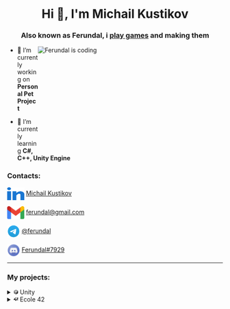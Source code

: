 <h1 align="center">Hi 👋, I'm Michail Kustikov</h1>
<h3 align="center">Also known as Ferundal, i <a href="https://www.youtube.com/c/Ferundal" target="blank">play games</a> and making them</h3>

<a href="https://youtu.be/qbWqXKN3m3c"><img src="images/hacker-meme.gif" img align="right" alt="Ferundal is coding" height="243" width="432"></a>

- 🔭 I’m currently working on **Personal Pet Project**

- 🌱 I’m currently learning **C#, C++, Unity Engine**

<h3 align="left">Contacts:</h3>
<p align="left">
<a href="https://www.linkedin.com/in/michail-kustikov"><img align="center" src="images/linked-in-alt.svg" alt="Ferundal" height="30" width="40" /></a> <a href="https://www.linkedin.com/in/michail-kustikov" target="blank">Michail Kustikov</a>
</p>
<p align="left">
<a href="https://ferundal@gmail.com" target="blank"><img align="center" src="images/Contacts/Gmail_Logo_512px.png" alt="Ferundal" height="30" width="40" /></a> <a href="https://ferundal@gmail.com" target="blank"> ferundal@gmail.com</a>
</p>
<p align="left">
<a href="https://t.me/ferundal" target="blank"><img align="center" src="images/Contacts/telegram-logo.png" alt="Ferundal" height="30" width="30" /></a> <a href="https://t.me/ferundal" target="blank">@ferundal</a>
</p>
<p align="left">
<a href="https://discordapp.com/users/Ferundal#7929" target="blank"><img align="center" src="images/Contacts/discord-logo.png" alt="Ferundal" height="30" width="30" /></a> <a href="https://discordapp.com/users/Ferundal#7929" target="blank">Ferundal#7929</a>
</p>

---
<h3 align="left">My projects:</h3>

<details>
<summary><a href="#"><img src="images/Unity/Unity_logo.png" alt="Unity" width="11" height="11" /></a> Unity</summary>

Unity become my first step in the game development. Inside sections projects sorted from latest to oldest.
    
+ <details>
    <summary><a href="#"><img src="images/clipboard.png" alt="Test task" width="11" height="11" /></a> Test tasks</summary>

    During job search i made few projects in limeted time to prove my qualification.
    
    + <details>
        <summary><a href="https://github.com/Ferundal/Alarm_Clock" target="blank">Alarm Clock</a></summary>
        Simple Android application. Get time from internet, show it to user.
        User can set up alarm time by entering numerals in the fields or by moving clock hands.
        Work in both portrait and landscape mode.
        <table>
            <tr>
                <td rowspan = "2">
                    <img src="images/Unity/test_tasks/alarm_clock/Screenshot_20220706_210305_com.DefaultCompany.ToRScientificEnvironments.jpg" alt="Test task" width="200" height="450">
                </td>
                <td>
                    <img src="images/Unity/test_tasks/alarm_clock/Screenshot_20220706_212604_com.DefaultCompany.ToRScientificEnvironments.jpg" alt="Test task" width="450" height="200">
                </td>
            </tr>
            <tr>
                <td>
                    <img src="images/Unity/test_tasks/alarm_clock/Screenshot_20220706_212622_com.DefaultCompany.ToRScientificEnvironments.jpg" alt="Test task" width="450" height="200">
                </td>
            </tr>
    </table>
      </details>
   </details>
+ <details>
    <summary><a href="#"><img src="images/Unity/00-Junior_Programmer-Pathway.png" alt="Test task" width="11" height="11" /></a> Junior Programmer Pathway</summary>
        
    During my path to <a href="https://www.credly.com/badges/4378bc78-5530-4bd4-9bcd-ff089fc1cdb3/public_url" target="blank">Unity Junior Programmer</a> badge in <a href="https://learn.unity.com/pathway/junior-programmer">Junior Programmer Pathway</a>, i made a few projects showing my new skills.
    + <details>
        <summary><a href="https://github.com/Ferundal/UL_JP_Prototype_4/tree/main" target="blank">Roll ball</a></summary>
    
        Game purpose is to hold as long as possible on the board. Pick up power ups to trow enemy balls away from the board, some of them can be used by pressing "space".
    
        <a href="https://www.youtube.com/watch?v=lRvkXdY3gQo" target="blank"><img src="images/Unity/Junior_Programmer-Pathway/Roll_Ball/Youtube_prev.png" alt="Roll Ball" width="500" height="300"></a>
    
        <a href="https://play.unity.com/mg/other/webgl-builds-220216" target="blank">WebGL Build for browser</a>
      </details>
   </details>
</details>

<details>
    <summary><a href="#"><img src="images/42_Logo.png" alt="Ecole 42" width="11" height="11"></a> Ecole 42</summary>
    

Following projects was made during my education in russian campus of <a href="https://en.wikipedia.org/wiki/42_(school)" target="blank">Ecole 42</a> programming school. From latest to oldest.

+ <details>
    <summary><a href="https://github.com/Ferundal/ft_irc" target="blank">ft_irc</a></summary>

    Server for IRC chat protocol. Proceed user registration, private and group chat messages.

    What is new? Sockets. Also includes bot, who help save moderator privileges in chosen chat.
   </details>
+ <details>
    <summary><a href="https://github.com/Ferundal/minishell" target="blank">minishell</a></summary>

    Bash written by me. Multiprocessing, pipes, environment variables.
    
    Code follow <a href="https://github.com/42School/norminette/blob/master/pdf/en.norm.pdf" target="blank">specific Ecole 42 code style</a>.
   </details>
+ <details>
    <summary><a href="https://github.com/Ferundal/philosopher" target="blank">philosopher</a></summary>

    The Dining Philosopher Problem meet me with multitreading and multiprocessing. Mutexs, semaphores and etic.
    
    Code follow <a href="https://github.com/42School/norminette/blob/master/pdf/en.norm.pdf" target="blank">specific Ecole 42 code style</a>.
   </details>
+ <details>
    <summary><a href="https://github.com/Ferundal/libasm" target="blank">libasm</a></summary>

    First meeting with low-level programming. Recode of standart C library funtions in Assembler.

    Gives me basic knowledge about function calling convention and stack alignment.
   </details>
+ <details>
    <summary><a href="https://github.com/Ferundal/cube3d/tree/master#readme" target="blank">cube3d</a></summary>

    Simple raycast game engine written on C.

    Project uses external School 21 output library - minilibx.
    
    <a href="https://www.youtube.com/watch?v=c4ySvMEBvGM" target="blank"><img src="http://img.youtube.com/vi/c4ySvMEBvGM/0.jpg" alt="Roll Ball" width="500" height="300"></a>
    
    Code follow <a href="https://github.com/42School/norminette/blob/master/pdf/en.norm.pdf" target="blank">specific Ecole 42 code style</a>.
   </details>
+ <details>
    <summary><a href="https://github.com/Ferundal/ft_server" target="blank">ft_server</a></summary>

    Devops project. Dockerfile build Docker container with Nginx + MariaDB + Wordpress + phpMyAdmin and start it.
   </details>    
+ <details>
    <summary><a href="https://github.com/Ferundal/ft_printf/tree/master#readme" target="blank">ft_printf</a></summary>

    Recode of C standard library printf. First meet with variadic functions.
    
    Code follow <a href="https://github.com/42School/norminette/blob/master/pdf/en.norm.pdf" target="blank">specific Ecole 42 code style</a>.
   </details>
+ <details>
    <summary><a href="https://github.com/Ferundal/Libft" target="blank">Libft</a></summary>

    First project as a student at 42. Just recode a few functions of the C standard library as well as some other utility functions that i will use during your whole cursus.
    
    Code follow <a href="https://github.com/42School/norminette/blob/master/pdf/en.norm.pdf" target="blank">specific Ecole 42 code style</a>.
   </details>
</details>
